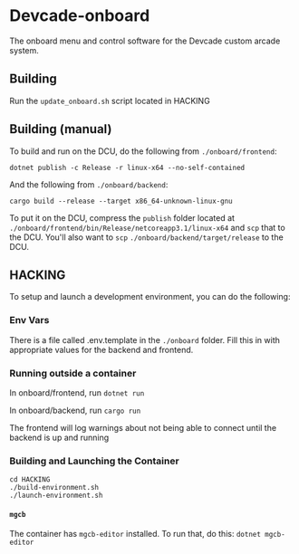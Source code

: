 # Devcade-onboard
The onboard menu and control software for the Devcade custom arcade system.

## Building

Run the `update_onboard.sh` script located in HACKING

## Building (manual)

To build and run on the DCU, do the following from `./onboard/frontend`:
```
dotnet publish -c Release -r linux-x64 --no-self-contained
```
And the following from `./onboard/backend`:
```
cargo build --release --target x86_64-unknown-linux-gnu
```
To put it on the DCU, compress the `publish` folder located at `./onboard/frontend/bin/Release/netcoreapp3.1/linux-x64` and `scp` that to the DCU.
You'll also want to `scp` `./onboard/backend/target/release` to the DCU. 

## HACKING

To setup and launch a development environment, you can do the following:

### Env Vars

There is a file called .env.template in the `./onboard` folder. Fill this in with appropriate values for the backend and frontend.


### Running outside a container

In onboard/frontend, run `dotnet run`

In onboard/backend, run `cargo run`

The frontend will log warnings about not being able to connect until the backend is up and running

### Building and Launching the Container

```
cd HACKING
./build-environment.sh
./launch-environment.sh
```

#### `mgcb`

The container has `mgcb-editor` installed. To run that, do this:
`dotnet mgcb-editor`
